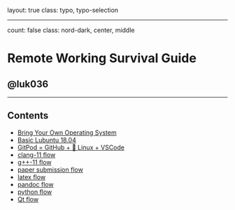 layout: true
class: typo, typo-selection

---

count: false
class: nord-dark, center, middle

# Remote Working Survival Guide

## @luk036

---

## Contents

- [Bring Your Own Operating System](byoos.html)
- [Basic Lubuntu 18.04](lubuntu18-04.html)
- [GitPod = GitHub + 🐧 Linux + VSCode](gitpod.html)
- [clang-11 flow](clangflow.html)
- [g++-11 flow](conceptsflow.html)
- [paper submission flow](papersubmissionflow.html)
- [latex flow](latexflow.html)
- [pandoc flow](pandocFlow.html)
- [python flow](pythonflow.html)
- [Qt flow](qtflow.html)

